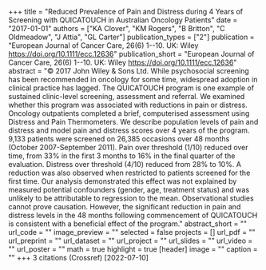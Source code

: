 +++
title = "Reduced Prevalence of Pain and Distress during 4 Years of Screening with QUICATOUCH in Australian Oncology Patients"
date = "2017-01-01"
authors = ["KA Clover", "KM Rogers", "B Britton", "C Oldmeadow", "J Attia", "GL Carter"]
publication_types = ["2"]
publication = "European Journal of Cancer Care, 26(6) 1--10. UK: Wiley https://doi.org/10.1111/ecc.12636"
publication_short = "European Journal of Cancer Care, 26(6) 1--10. UK: Wiley https://doi.org/10.1111/ecc.12636"
abstract = "© 2017 John Wiley & Sons Ltd. While psychosocial screening has been recommended in oncology for some time, widespread adoption in clinical practice has lagged. The QUICATOUCH program is one example of sustained clinic-level screening, assessment and referral. We examined whether this program was associated with reductions in pain or distress. Oncology outpatients completed a brief, computerised assessment using Distress and Pain Thermometers. We describe population levels of pain and distress and model pain and distress scores over 4 years of the program. 9,133 patients were screened on 26,385 occasions over 48 months (October 2007-September 2011). Pain over threshold (1/10) reduced over time, from 33% in the first 3 months to 16% in the final quarter of the evaluation. Distress over threshold (4/10) reduced from 28% to 10%. A reduction was also observed when restricted to patients screened for the first time. Our analysis demonstrated this effect was not explained by measured potential confounders (gender, age, treatment status) and was unlikely to be attributable to regression to the mean. Observational studies cannot prove causation. However, the significant reduction in pain and distress levels in the 48 months following commencement of QUICATOUCH is consistent with a beneficial effect of the program."
abstract_short = ""
url_code = ""
image_preview = ""
selected = false
projects = []
url_pdf = ""
url_preprint = ""
url_dataset = ""
url_project = ""
url_slides = ""
url_video = ""
url_poster = ""
math = true
highlight = true
[header]
image = ""
caption = ""
+++
3 citations (Crossref) [2022-07-10]
